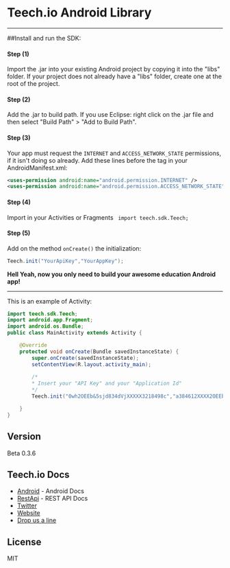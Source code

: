 Teech.io Android Library
=========
-----
##Install and run the SDK:

#### Step (1) 
Import the .jar into your existing Android project by copying it into the "libs" folder. If your project does not already have a "libs" folder, create one at the root of the project.

#### Step (2) 
Add the .jar to build path. If you use Eclipse: right click on the .jar file and then select "Build Path" > "Add to Build Path".

#### Step (3)
Your app must request the ```INTERNET``` and ```ACCESS_NETWORK_STATE``` permissions, if it isn't doing so already. Add these lines before the <application> tag in your AndroidManifest.xml:
```xml
<uses-permission android:name="android.permission.INTERNET" />
<uses-permission android:name="android.permission.ACCESS_NETWORK_STATE" />
```

#### Step (4)
Import in your Activities or Fragments ``` import teech.sdk.Teech;```

#### Step (5) 
Add on the method ```onCreate()``` the initialization: 
```java
Teech.init("YourApiKey","YourAppKey");
```

**Hell Yeah, now you only need to build your awesome education Android app!**

------
This is an example of Activity:
```java
import teech.sdk.Teech;
import android.app.Fragment;
import android.os.Bundle;
public class MainActivity extends Activity {

	@Override
	protected void onCreate(Bundle savedInstanceState) {
		super.onCreate(savedInstanceState);
		setContentView(R.layout.activity_main);
		
		/*
	 	* Insert your "API Key" and your "Application Id"
	 	*/
		Teech.init("0wh2OEEb&5sjd834dVjXXXXX3218498c","a384612XXXX2OEEb&5sjd2147581"); //Teech.io initialization

	}
}
```

Version
----

Beta 0.3.6

Teech.io Docs
-----------

* [Android] - Android Docs
* [RestApi] - REST API Docs
* [Twitter] 
* [Website]
* [Drop us a line]



License
----

MIT

[Android]:http://developer.teech.io/?android
[RestApi]:http://developer.teech.io/?curl
[Twitter]:https://twitter.com/teech_io
[Website]:http://www.teech.io
[Drop us a line]: mailto:support@teech.io

